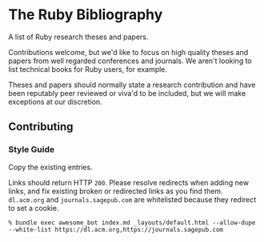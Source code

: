 # The Ruby Bibliography

A list of Ruby research theses and papers.

Contributions welcome, but we'd like to focus on high quality theses and papers
from well regarded conferences and journals. We aren't looking to list technical
books for Ruby users, for example.

Theses and papers should normally state a research contribution and have been
reputably peer reviewed or viva'd to be included, but we will make exceptions
at our discretion.

## Contributing

### Style Guide

Copy the existing entries.



Links should return HTTP `200`. Please resolve redirects when adding new links,
and fix existing broken or redirected links as you find them. `dl.acm.org` and
`journals.sagepub.com` are whitelisted because they redirect to set a cookie.

```
% bundle exec awesome_bot index.md _layouts/default.html --allow-dupe --white-list https://dl.acm.org,https://journals.sagepub.com
```
